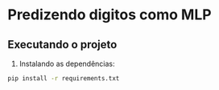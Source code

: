 # Predizendo digitos como MLP

## Executando o projeto

1. Instalando as dependências:

```bash
pip install -r requirements.txt

```